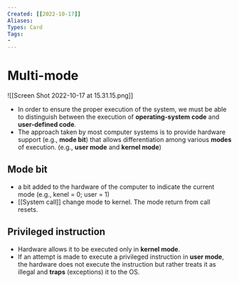 ```yaml
---
Created: [[2022-10-17]]
Aliases: 
Types: Card
Tags: 
- 
---
```

# Multi-mode
![[Screen Shot 2022-10-17 at 15.31.15.png]]
- In order to ensure the proper execution of the system, we must be able to distinguish between the execution of **operating-system code** and **user-defined code**.
- The approach taken by most computer systems is to provide hardware support (e.g., **mode bit**) that allows differentiation among various **modes** of execution. (e.g., **user mode** and **kernel mode**)

## Mode bit
- a bit added to the hardware of the computer to indicate the current mode 
  (e.g., kenel = 0; user = 1)
- [[System call]] change mode to kernel. The mode return from call resets. 

## Privileged instruction
- Hardware allows it to be executed only in **kernel mode**. 
- If an attempt is made to execute a privileged instruction in **user mode**, the hardware does not execute the instruction but rather treats it as illegal and **traps** (exceptions) it to the OS.